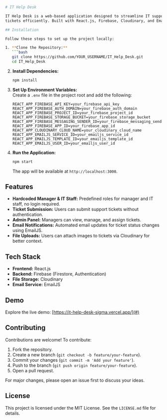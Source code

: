 ```bash
# IT Help Desk

IT Help Desk is a web-based application designed to streamline IT support by enabling users to create, track, and resolve support
tickets efficiently. Built with React.js, Firebase, Cloudinary, and EmailJS, it provides a seamless experience for users and administrators.

## Installation

Follow these steps to set up the project locally:

1. **Clone the Repository:**
   ```bash
   git clone https://github.com/YOUR_USERNAME/IT_Help_Desk.git
   cd IT_Help_Desk
   ```

2. **Install Dependencies:**
   ```bash
   npm install
   ```

3. **Set Up Environment Variables:**  
   Create a `.env` file in the project root and add the following:
   ```env
   REACT_APP_FIREBASE_API_KEY=your_firebase_api_key
   REACT_APP_FIREBASE_AUTH_DOMAIN=your_firebase_auth_domain
   REACT_APP_FIREBASE_PROJECT_ID=your_firebase_project_id
   REACT_APP_FIREBASE_STORAGE_BUCKET=your_firebase_storage_bucket
   REACT_APP_FIREBASE_MESSAGING_SENDER_ID=your_firebase_messaging_sender_id
   REACT_APP_FIREBASE_APP_ID=your_firebase_app_id
   REACT_APP_CLOUDINARY_CLOUD_NAME=your_cloudinary_cloud_name
   REACT_APP_EMAILJS_SERVICE_ID=your_emailjs_service_id
   REACT_APP_EMAILJS_TEMPLATE_ID=your_emailjs_template_id
   REACT_APP_EMAILJS_USER_ID=your_emailjs_user_id
   ```

4. **Run the Application:**
   ```bash
   npm start
   ```
   The app will be available at `http://localhost:3000`.

## Features

- **Hardcoded Manager & IT Staff:** Predefined roles for manager and IT staff, no login required.
- **Ticket Submission:** Users can submit support tickets without authentication.
- **Admin Panel:** Managers can view, manage, and assign tickets.
- **Email Notifications:** Automated email updates for ticket status changes using EmailJS.
- **File Uploads:** Users can attach images to tickets via Cloudinary for better context.

## Tech Stack

- **Frontend:** React.js
- **Backend:** Firebase (Firestore, Authentication)
- **File Storage:** Cloudinary
- **Email Service:** EmailJS

## Demo

Explore the live demo: [https://it-help-desk-sigma.vercel.app/](#)

## Contributing

Contributions are welcome! To contribute:

1. Fork the repository.
2. Create a new branch (`git checkout -b feature/your-feature`).
3. Commit your changes (`git commit -m 'Add your feature'`).
4. Push to the branch (`git push origin feature/your-feature`).
5. Open a pull request.

For major changes, please open an issue first to discuss your ideas.

## License

This project is licensed under the MIT License. See the `LICENSE.md` file for details.
